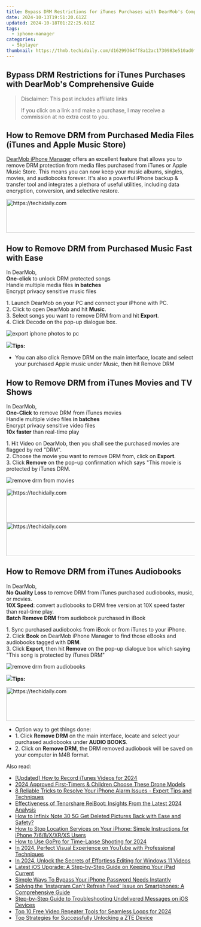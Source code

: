 ```yaml
---
title: Bypass DRM Restrictions for iTunes Purchases with DearMob's Comprehensive Guide
date: 2024-10-13T19:51:20.612Z
updated: 2024-10-18T01:22:25.611Z
tags:
  - iphone-manager
categories:
  - 5kplayer
thumbnail: https://thmb.techidaily.com/d16299364ff8a12ac1730983e510ad0f5d027390038abb94b7b607447c1cc871.jpg
---
```


## Bypass DRM Restrictions for iTunes Purchases with DearMob's Comprehensive Guide

>  Disclaimer: This post includes affiliate links
>
>  If you click on a link and make a purchase, I may receive a commission at no extra cost to you.
>

## How to Remove DRM from Purchased Media Files (iTunes and Apple Music Store)

[DearMob iPhone Manager](https://tools.techidaily.com/5kplayer/iphone-manager/) offers an excellent feature that allows you to remove DRM protection from media files purchased from iTunes or Apple Music Store. This means you can now keep your music albums, singles, movies, and audiobooks forever. It's also a powerful iPhone backup & transfer tool and integrates a plethora of useful utilities, including data encryption, conversion, and selective restore.

<!-- affiliate ads begin -->
<a href="https://appsumo.8odi.net/c/5597632/2094428/7443" target="_top" id="2094428">
  <img src="//a.impactradius-go.com/display-ad/7443-2094428" border="0" alt="https://techidaily.com" width="728" height="90"/>
</a>
<img height="0" width="0" src="https://appsumo.8odi.net/i/5597632/2094428/7443" style="position:absolute;visibility:hidden;" border="0" />
<!-- affiliate ads end -->

## How to Remove DRM from Purchased Music Fast with Ease

In DearMob,  
**One-click** to unlock DRM protected songs  
 Handle multiple media files **in batches**  
 Encrypt privacy sensitive music files  

1\. Launch DearMob on your PC and connect your iPhone with PC.  
 2\. Click to open DearMob and hit **Music**.  
 3\. Select songs you want to remove DRM from and hit **Export**.  
 4\. Click Decode on the pop-up dialogue box.

![export iphone photos to pc](https://www.5kplayer.com/user-guide/../iphone-manager/seoimg/drm-unlocked.png) 

![](https://www.5kplayer.com/user-guide/images/userguide-how/tips-icon.png)**Tips:**

* You can also click Remove DRM on the main interface, locate and select your purchased Apple music under Music, then hit Remove DRM

## How to Remove DRM from iTunes Movies and TV Shows

In DearMob,  
**One-Click** to remove DRM from iTunes movies  
 Handle multiple video files **in batches**  
 Encrypt privacy sensitive video files  
**10x faster** than real-time play  

1\. Hit Video on DearMob, then you shall see the purchased movies are flagged by red "DRM".  
 2\. Choose the movie you want to remove DRM from, click on **Export**.  
 3\. Click **Remove** on the pop-up confirmation which says "This movie is protected by iTunes DRM.

![remove drm from movies](https://www.5kplayer.com/user-guide/images/userguide-how/remove-drm-from-movies-pc.jpg) 

<!-- affiliate ads begin -->
<a href="https://aligracehair.sjv.io/c/5597632/2135419/19272" target="_top" id="2135419">
  <img src="//a.impactradius-go.com/display-ad/19272-2135419" border="0" alt="https://techidaily.com" width="728" height="90"/>
</a>
<img height="0" width="0" src="https://aligracehair.sjv.io/i/5597632/2135419/19272" style="position:absolute;visibility:hidden;" border="0" />
<!-- affiliate ads end -->

<!-- affiliate ads begin -->
<a href="https://arkmc.pxf.io/c/5597632/352555/5172" target="_top" id="352555">
  <img src="//a.impactradius-go.com/display-ad/5172-352555" border="0" alt="https://techidaily.com" width="720" height="90"/>
</a>
<img height="0" width="0" src="https://arkmc.pxf.io/i/5597632/352555/5172" style="position:absolute;visibility:hidden;" border="0" />
<!-- affiliate ads end -->

## How to Remove DRM from iTunes Audiobooks

In DearMob,  
**No Quality Loss** to remove DRM from iTunes purchased audiobooks, music, or movies.  
**10X Speed**: convert audiobooks to DRM free version at 10X speed faster than real-time play.  
**Batch Remove DRM** from audiobook purchased in iBook

1\. Sync purchased audiobooks from iBook or from iTunes to your iPhone.  
 2\. Click **Book** on DearMob iPhone Manager to find those eBooks and audiobooks tagged with **DRM**.  
 3\. Click **Export**, then hit **Remove** on the pop-up dialogue box which saying "This song is protected by iTunes DRM"

![remove drm from audiobooks](https://www.5kplayer.com/user-guide/images/userguide-how/audiobook-drm-pc.jpg) 

![](https://www.5kplayer.com/user-guide/images/userguide-how/tips-icon.png)**Tips:**

<!-- affiliate ads begin -->
<a href="https://aligracehair.sjv.io/c/5597632/1886003/19272" target="_top" id="1886003">
  <img src="//a.impactradius-go.com/display-ad/19272-1886003" border="0" alt="https://techidaily.com" width="728" height="90"/>
</a>
<img height="0" width="0" src="https://aligracehair.sjv.io/i/5597632/1886003/19272" style="position:absolute;visibility:hidden;" border="0" />
<!-- affiliate ads end -->

* Option way to get things done:
* 1\. Click **Remove DRM** on the main interface, locate and select your purchased audiobooks under **AUDIO BOOKS**.
* 2\. Click on **Remove DRM**, the DRM removed audiobook will be saved on your computer in M4B format.

<ins class="adsbygoogle"
     style="display:block"
     data-ad-format="autorelaxed"
     data-ad-client="ca-pub-7571918770474297"
     data-ad-slot="1223367746"></ins>

<ins class="adsbygoogle"
     style="display:block"
     data-ad-client="ca-pub-7571918770474297"
     data-ad-slot="8358498916"
     data-ad-format="auto"
     data-full-width-responsive="true"></ins>

<span class="atpl-alsoreadstyle">Also read:</span>
<div><ul>
<li><a href="https://screen-mirroring-recording.techidaily.com/updated-how-to-record-itunes-videos-for-2024/"><u>[Updated] How to Record iTunes Videos for 2024</u></a></li>
<li><a href="https://fox-access.techidaily.com/2024-approved-first-timers-and-children-choose-these-drone-models/"><u>2024 Approved First-Timers & Children Choose These Drone Models</u></a></li>
<li><a href="https://os-tips.techidaily.com/8-reliable-tricks-to-resolve-your-iphone-alarm-issues-expert-tips-and-techniques/"><u>8 Reliable Tricks to Resolve Your iPhone Alarm Issues - Expert Tips and Techniques</u></a></li>
<li><a href="https://os-tips.techidaily.com/effectiveness-of-tenorshare-reiboot-insights-from-the-latest-2024-analysis/"><u>Effectiveness of Tenorshare ReiBoot: Insights From the Latest 2024 Analysis</u></a></li>
<li><a href="https://blog-min.techidaily.com/how-to-infinix-note-30-5g-get-deleted-pictures-back-with-ease-and-safety-by-fonelab-android-recover-pictures/"><u>How to Infinix Note 30 5G Get Deleted Pictures Back with Ease and Safety?</u></a></li>
<li><a href="https://os-tips.techidaily.com/how-to-stop-location-services-on-your-iphone-simple-instructions-for-iphone-768xxrxs-users/"><u>How to Stop Location Services on Your iPhone: Simple Instructions for iPhone 7/6/8/X/XR/XS Users</u></a></li>
<li><a href="https://some-knowledge.techidaily.com/how-to-use-gopro-for-time-lapse-shooting-for-2024/"><u>How to Use GoPro for Time-Lapse Shooting for 2024</u></a></li>
<li><a href="https://youtube-data.techidaily.com/24-perfect-visual-experience-on-youtube-with-professional-techniques/"><u>In 2024, Perfect Visual Experience on YouTube with Professional Techniques</u></a></li>
<li><a href="https://some-approaches.techidaily.com/in-2024-unlock-the-secrets-of-effortless-editing-for-windows-11-videos/"><u>In 2024, Unlock the Secrets of Effortless Editing for Windows 11 Videos</u></a></li>
<li><a href="https://os-tips.techidaily.com/latest-ios-upgrade-a-step-by-step-guide-on-keeping-your-ipad-current/"><u>Latest iOS Upgrade: A Step-by-Step Guide on Keeping Your iPad Current</u></a></li>
<li><a href="https://os-tips.techidaily.com/simple-ways-to-bypass-your-iphone-password-needs-instantly/"><u>Simple Ways To Bypass Your iPhone Password Needs Instantly</u></a></li>
<li><a href="https://os-tips.techidaily.com/solving-the-instagram-cant-refresh-feed-issue-on-smartphones-a-comprehensive-guide/"><u>Solving the 'Instagram Can't Refresh Feed' Issue on Smartphones: A Comprehensive Guide</u></a></li>
<li><a href="https://fox-that.techidaily.com/step-by-step-guide-to-troubleshooting-undelivered-messages-on-ios-devices/"><u>Step-by-Step Guide to Troubleshooting Undelivered Messages on iOS Devices</u></a></li>
<li><a href="https://ai-vdieo-software.techidaily.com/top-10-free-video-repeater-tools-for-seamless-loops-for-2024/"><u>Top 10 Free Video Repeater Tools for Seamless Loops for 2024</u></a></li>
<li><a href="https://os-tips.techidaily.com/top-strategies-for-successfully-unlocking-a-zte-device/"><u>Top Strategies for Successfully Unlocking a ZTE Device</u></a></li>
</ul></div>

